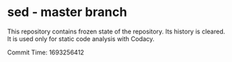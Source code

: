 # sed - master branch

This repository contains frozen state of the repository.
Its history is cleared. It is used only for static code
analysis with Codacy.

Commit Time: 1693256412